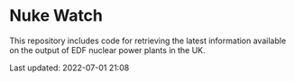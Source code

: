 # Nuke Watch

This repository includes code for retrieving the latest information available on the output of EDF nuclear power plants in the UK.

Last updated: 2022-07-01 21:08